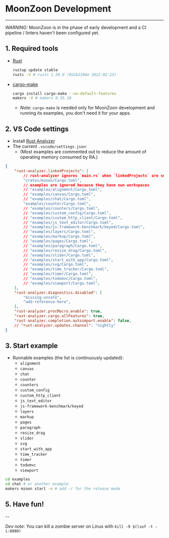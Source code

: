 # MoonZoon Development

---

_WARNING:_ MoonZoon is in the phase of early development and a CI pipeline / linters haven't been configured yet.

## 1. Required tools

- [Rust](https://www.rust-lang.org/)
  ```bash
  rustup update stable
  rustc -V # rustc 1.59.0 (9d1b2106e 2022-02-23)
  ```

- [cargo-make](https://sagiegurari.github.io/cargo-make/)
  ```bash
  cargo install cargo-make --no-default-features
  makers -V # makers 0.35.10
  ```
  - _Note_: `cargo-make` is needed only for MoonZoon development and running its examples, you don't need it for your apps.

## 2. VS Code settings

- Install [Rust Analyzer](https://rust-analyzer.github.io/)
- The current `.vscode/settings.json`: 
  - (Most examples are commented out to reduce the amount of operating memory consumed by RA.)

```json
{
    "rust-analyzer.linkedProjects": [
        // rust-analyzer ignores `main.rs` when `linkedProjects` are set
        "crates/mzoon/Cargo.toml",
        // examples are ignored because they have own workspaces
        // "examples/alignment/Cargo.toml",
        // "examples/canvas/Cargo.toml",
        // "examples/chat/Cargo.toml",
        "examples/counter/Cargo.toml",
        // "examples/counters/Cargo.toml",
        // "examples/custom_config/Cargo.toml",
        // "examples/custom_http_client/Cargo.toml",
        // "examples/js_text_editor/Cargo.toml",
        // "examples/js-framework-benchmark/keyed/Cargo.toml",
        // "examples/layers/Cargo.toml",
        // "examples/markup/Cargo.toml",
        // "examples/pages/Cargo.toml",
        // "examples/paragraph/Cargo.toml",
        // "examples/resize_drag/Cargo.toml",
        // "examples/slider/Cargo.toml",
        // "examples/start_with_app/Cargo.toml",
        // "examples/svg/Cargo.toml",
        // "examples/time_tracker/Cargo.toml",
        // "examples/timer/Cargo.toml",
        // "examples/todomvc/Cargo.toml",
        // "examples/viewport/Cargo.toml",
    ],
    "rust-analyzer.diagnostics.disabled": [
        "missing-unsafe",
        "add-reference-here",
    ],
    "rust-analyzer.procMacro.enable": true,
    "rust-analyzer.cargo.allFeatures": true,
    "rust-analyzer.completion.autoimport.enable": false,
    // "rust-analyzer.updates.channel": "nightly"
}
```

</details>

## 3. Start example

- Runnable examples (the list is continuously updated):
  - `alignment`
  - `canvas`
  - `chat`
  - `counter`
  - `counters`
  - `custom_config`
  - `custom_http_client`
  - `js_text_editor`
  - `js-framework-benchmark/keyed`
  - `layers`
  - `markup`
  - `pages`
  - `paragraph`
  - `resize_drag`
  - `slider`
  - `svg`
  - `start_with_app`
  - `time_tracker`
  - `timer`
  - `todomvc`
  - `viewport`

```sh
cd examples
cd chat # or another example
makers mzoon start -o # add -r for the release mode
```

## 5. Have fun!

--

_Dev note_: You can kill a zombie server on Linux with `kill -9 $(lsof -t -i:8080)`
